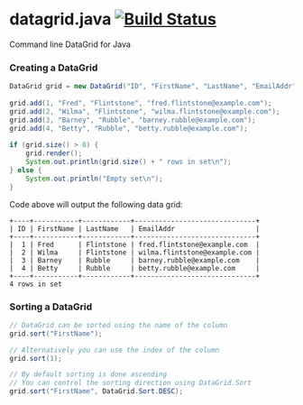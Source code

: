 datagrid.java [![Build Status](https://travis-ci.org/mzabriskie/datagrid.java.png?branch=master)](https://travis-ci.org/mzabriskie/datagrid.java)
=============

Command line DataGrid for Java

### Creating a DataGrid

```java
DataGrid grid = new DataGrid("ID", "FirstName", "LastName", "EmailAddr");
		
grid.add(1, "Fred", "Flintstone", "fred.flintstone@example.com");
grid.add(2, "Wilma", "Flintstone", "wilma.flintstone@example.com");
grid.add(3, "Barney", "Rubble", "barney.rubble@example.com");
grid.add(4, "Betty", "Rubble", "betty.rubble@example.com");
		
if (grid.size() > 0) {
	grid.render();
	System.out.println(grid.size() + " rows in set\n");
} else {
	System.out.println("Empty set\n");
}
```

Code above will output the following data grid:

	+----+-----------+------------+------------------------------+
	| ID | FirstName | LastName   | EmailAddr                    |
	+----+-----------+------------+------------------------------+
	|  1 | Fred      | Flintstone | fred.flintstone@example.com  |
	|  2 | Wilma     | Flintstone | wilma.flintstone@example.com |
	|  3 | Barney    | Rubble     | barney.rubble@example.com    |
	|  4 | Betty     | Rubble     | betty.rubble@example.com     |
	+----+-----------+------------+------------------------------+
	4 rows in set
	
### Sorting a DataGrid

```java
// DataGrid can be sorted using the name of the column
grid.sort("FirstName");

// Alternatively you can use the index of the column
grid.sort(1);

// By default sorting is done ascending
// You can control the sorting direction using DataGrid.Sort
grid.sort("FirstName", DataGrid.Sort.DESC);
```